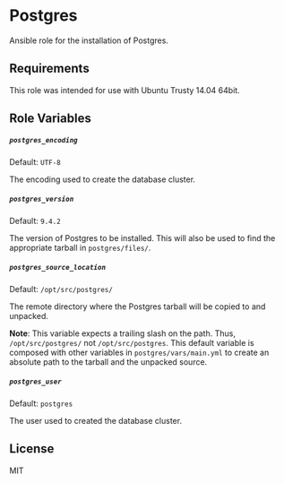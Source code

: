 Postgres
=========
Ansible role for the installation of Postgres.

Requirements
------------
This role was intended for use with Ubuntu Trusty 14.04 64bit.

Role Variables
--------------

##### `postgres_encoding`
Default: `UTF-8`

The encoding used to create the database cluster.

##### `postgres_version`
Default: `9.4.2`

The version of Postgres to be installed. This will also be used to find the appropriate tarball in `postgres/files/`.

##### `postgres_source_location`
Default: `/opt/src/postgres/`

The remote directory where the Postgres tarball will be copied to and unpacked.

**Note**: This variable expects a trailing slash on the path. Thus, `/opt/src/postgres/` not `/opt/src/postgres`. This default variable is composed with other variables in `postgres/vars/main.yml` to create an absolute path to the tarball and the unpacked source. 

##### `postgres_user`
Default: `postgres`

The user used to created the database cluster.

License
-------
MIT
